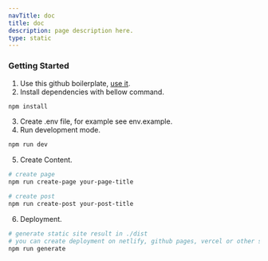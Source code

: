 ```yaml
---
navTitle: doc
title: doc
description: page description here.
type: static
---
```


### Getting Started
1. Use this github boilerplate, [use it](https://github.com/iqbaladinur/bloggy/generate).
2. Install dependencies with bellow command.

```bash
npm install
```
3. Create .env file, for example see env.example.
4. Run development mode.

```bash
npm run dev
```
5. Create Content.

```bash
# create page
npm run create-page your-page-title

# create post
npm run create-post your-post-title
```
6. Deployment.

```bash
# generate static site result in ./dist
# you can create deployment on netlify, github pages, vercel or other static host.
npm run generate
```